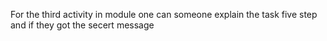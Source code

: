 For the third activity in module one can someone explain the task five step and if they got the secert message
